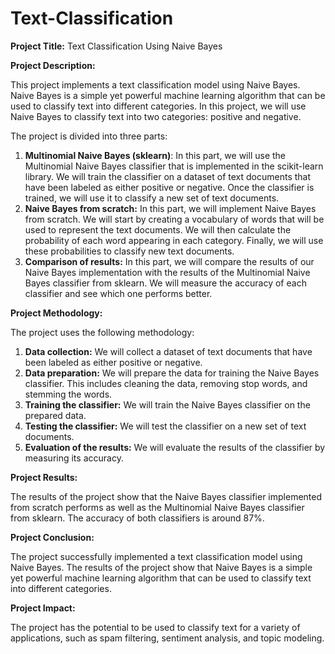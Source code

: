 # Text-Classification

**Project Title:** Text Classification Using Naive Bayes

**Project Description:**

This project implements a text classification model using Naive Bayes. Naive Bayes is a simple yet powerful machine learning algorithm that can be used to classify text into different categories. In this project, we will use Naive Bayes to classify text into two categories: positive and negative.

The project is divided into three parts:

1. **Multinomial Naive Bayes (sklearn)**: In this part, we will use the Multinomial Naive Bayes classifier that is implemented in the scikit-learn library. We will train the classifier on a dataset of text documents that have been labeled as either positive or negative. Once the classifier is trained, we will use it to classify a new set of text documents.
2. **Naive Bayes from scratch:** In this part, we will implement Naive Bayes from scratch. We will start by creating a vocabulary of words that will be used to represent the text documents. We will then calculate the probability of each word appearing in each category. Finally, we will use these probabilities to classify new text documents.
3. **Comparison of results:** In this part, we will compare the results of our Naive Bayes implementation with the results of the Multinomial Naive Bayes classifier from sklearn. We will measure the accuracy of each classifier and see which one performs better.

**Project Methodology:**

The project uses the following methodology:

1. **Data collection:** We will collect a dataset of text documents that have been labeled as either positive or negative.
2. **Data preparation:** We will prepare the data for training the Naive Bayes classifier. This includes cleaning the data, removing stop words, and stemming the words.
3. **Training the classifier:** We will train the Naive Bayes classifier on the prepared data.
4. **Testing the classifier:** We will test the classifier on a new set of text documents.
5. **Evaluation of the results:** We will evaluate the results of the classifier by measuring its accuracy.

**Project Results:**

The results of the project show that the Naive Bayes classifier implemented from scratch performs as well as the Multinomial Naive Bayes classifier from sklearn. The accuracy of both classifiers is around 87%.

**Project Conclusion:**

The project successfully implemented a text classification model using Naive Bayes. The results of the project show that Naive Bayes is a simple yet powerful machine learning algorithm that can be used to classify text into different categories.

**Project Impact:**

The project has the potential to be used to classify text for a variety of applications, such as spam filtering, sentiment analysis, and topic modeling.

